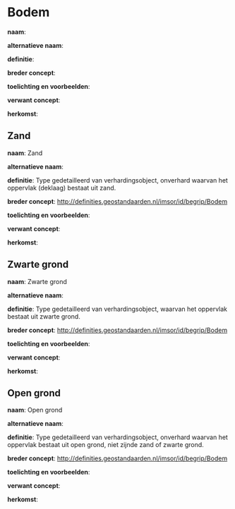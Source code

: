 # Bodem
**naam**: 

**alternatieve naam**: 

**definitie**: 

**breder concept**: 

**toelichting en voorbeelden**: 

**verwant concept**: 

**herkomst**: 

## Zand
**naam**: Zand

**alternatieve naam**: 

**definitie**: Type gedetailleerd van verhardingsobject, onverhard  waarvan het oppervlak (deklaag) bestaat uit zand.

**breder concept**: http://definities.geostandaarden.nl/imsor/id/begrip/Bodem

**toelichting en voorbeelden**: 

**verwant concept**: 

**herkomst**: 


## Zwarte grond
**naam**: Zwarte grond

**alternatieve naam**: 

**definitie**: Type gedetailleerd van verhardingsobject, waarvan het oppervlak bestaat uit zwarte grond.

**breder concept**: http://definities.geostandaarden.nl/imsor/id/begrip/Bodem

**toelichting en voorbeelden**: 

**verwant concept**: 

**herkomst**: 


## Open grond
**naam**: Open grond

**alternatieve naam**: 

**definitie**: Type gedetailleerd van verhardingsobject, onverhard waarvan het oppervlak bestaat uit open grond, niet zijnde zand of zwarte grond.

**breder concept**: http://definities.geostandaarden.nl/imsor/id/begrip/Bodem

**toelichting en voorbeelden**: 

**verwant concept**: 

**herkomst**: 

